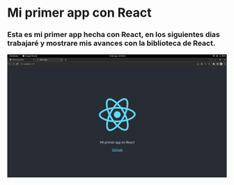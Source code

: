 # Mi primer app con React

### Esta es mi primer app hecha con React, en los siguientes dias trabajaré y mostrare mis avances con la biblioteca de React.

<img src="captura.png"></a>